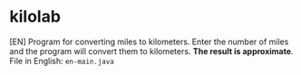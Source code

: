 # kilolab

[EN] Program for converting miles to kilometers.
Enter the number of miles and the program will convert them to kilometers.
**The result is approximate**.
File in English: ```en-main.java```
